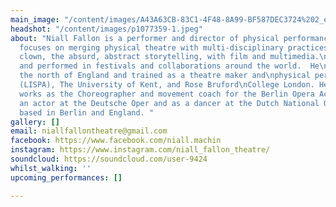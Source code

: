 ```yaml
---
main_image: "/content/images/A43A63CB-83C1-4F48-8A99-BF587DEC3724%202_edited_edited.jpg"
headshot: "/content/images/p1077359-1.jpeg"
about: "Niall Fallon is a performer and director of physical performance.\nHis work
  focuses on merging physical theatre with multi-disciplinary practices.\nCombining
  clown, the absurd, abstract storytelling, with film and multimedia.\nHe has curated
  and performed in festivals and collaborations around the world.  He\ngrew up in
  the north of England and trained as a theatre maker and\nphysical performer at Arthaus.Berlin
  (LISPA), The University of Kent, and Rose Bruford\nCollege London. He currently
  works as the Choreographer and movement coach for the Berlin Opera Academy and as
  an actor at the Deutsche Oper and as a dancer at the Dutch National Opera. He is
  based in Berlin and England. "
gallery: []
email: niallfallontheatre@gmail.com
facebook: https://www.facebook.com/niall.machin
instagram: https://www.instagram.com/niall_fallon_theatre/
soundcloud: https://soundcloud.com/user-9424
whilst_walking: ''
upcoming_performances: []

---
```

